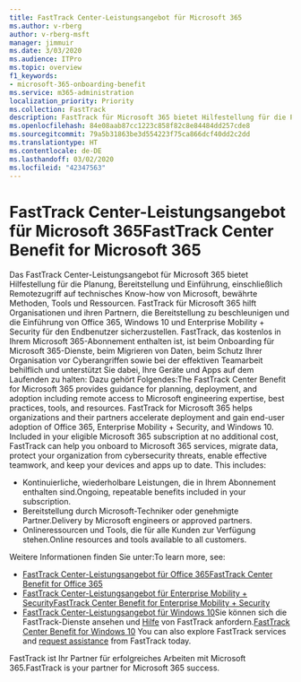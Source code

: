 ```yaml
---
title: FastTrack Center-Leistungsangebot für Microsoft 365
ms.author: v-rberg
author: v-rberg-msft
manager: jimmuir
ms.date: 3/03/2020
ms.audience: ITPro
ms.topic: overview
f1_keywords:
- microsoft-365-onboarding-benefit
ms.service: m365-administration
localization_priority: Priority
ms.collection: FastTrack
description: FastTrack für Microsoft 365 bietet Hilfestellung für die Planung, Bereitstellung und Einführung, einschließlich Remotezugriff auf technisches Know-how von Microsoft, bewährte Methoden, Tools und Ressourcen. FastTrack für Microsoft 365 hilft Organisationen und ihren Partnern, die Bereitstellung zu beschleunigen und die Einführung von Office 365, Windows 10 und Enterprise Mobility + Security für den Endbenutzer sicherzustellen.
ms.openlocfilehash: 84e08aab87cc1223c858f82c8e84484dd257cde8
ms.sourcegitcommit: 79a5b31863be3d554223f75ca866dcf40dd2c2dd
ms.translationtype: HT
ms.contentlocale: de-DE
ms.lasthandoff: 03/02/2020
ms.locfileid: "42347563"
---
```

# <a name="fasttrack-center-benefit-for-microsoft-365"></a><span data-ttu-id="c6edd-104">FastTrack Center-Leistungsangebot für Microsoft 365</span><span class="sxs-lookup"><span data-stu-id="c6edd-104">FastTrack Center Benefit for Microsoft 365</span></span>

<span data-ttu-id="c6edd-p102">Das FastTrack Center-Leistungsangebot für Microsoft 365 bietet Hilfestellung für die Planung, Bereitstellung und Einführung, einschließlich Remotezugriff auf technisches Know-how von Microsoft, bewährte Methoden, Tools und Ressourcen. FastTrack für Microsoft 365 hilft Organisationen und ihren Partnern, die Bereitstellung zu beschleunigen und die Einführung von Office 365, Windows 10 und Enterprise Mobility + Security für den Endbenutzer sicherzustellen. FastTrack, das kostenlos in Ihrem Microsoft 365-Abonnement enthalten ist, ist beim Onboarding für Microsoft 365-Dienste, beim Migrieren von Daten, beim Schutz Ihrer Organisation vor Cyberangriffen sowie bei der effektiven Teamarbeit behilflich und unterstützt Sie dabei, Ihre Geräte und Apps auf dem Laufenden zu halten: Dazu gehört Folgendes:</span><span class="sxs-lookup"><span data-stu-id="c6edd-p102">The FastTrack Center Benefit for Microsoft 365 provides guidance for planning, deployment, and adoption including remote access to Microsoft engineering expertise, best practices, tools, and resources. FastTrack for Microsoft 365 helps organizations and their partners accelerate deployment and gain end-user adoption of Office 365, Enterprise Mobility + Security, and Windows 10. Included in your eligible Microsoft 365 subscription at no additional cost, FastTrack can help you onboard to Microsoft 365 services, migrate data, protect your organization from cybersecurity threats, enable effective teamwork, and keep your devices and apps up to date. This includes:</span></span>

- <span data-ttu-id="c6edd-109">Kontinuierliche, wiederholbare Leistungen, die in Ihrem Abonnement enthalten sind.</span><span class="sxs-lookup"><span data-stu-id="c6edd-109">Ongoing, repeatable benefits included in your subscription.</span></span>
- <span data-ttu-id="c6edd-110">Bereitstellung durch Microsoft-Techniker oder genehmigte Partner.</span><span class="sxs-lookup"><span data-stu-id="c6edd-110">Delivery by Microsoft engineers or approved partners.</span></span>
- <span data-ttu-id="c6edd-111">Onlineressourcen und Tools, die für alle Kunden zur Verfügung stehen.</span><span class="sxs-lookup"><span data-stu-id="c6edd-111">Online resources and tools available to all customers.</span></span>
  
<span data-ttu-id="c6edd-112">Weitere Informationen finden Sie unter:</span><span class="sxs-lookup"><span data-stu-id="c6edd-112">To learn more, see:</span></span>

- [<span data-ttu-id="c6edd-113">FastTrack Center-Leistungsangebot für Office 365</span><span class="sxs-lookup"><span data-stu-id="c6edd-113">FastTrack Center Benefit for Office 365</span></span>](O365-fasttrack-benefit-for-office-365.md) 
- [<span data-ttu-id="c6edd-114">FastTrack Center-Leistungsangebot für Enterprise Mobility + Security</span><span class="sxs-lookup"><span data-stu-id="c6edd-114">FastTrack Center Benefit for Enterprise Mobility + Security</span></span>](EMS-fasttrack-benefit-for-EMS.md)
- <span data-ttu-id="c6edd-115">[FastTrack Center-Leistungsangebot für Windows 10](Win-10-fasttrack-benefit-for-Windows-10.md)Sie können sich die FastTrack-Dienste ansehen und [Hilfe](https://go.microsoft.com/fwlink/p/?LinkId=2003903) von FastTrack anfordern.</span><span class="sxs-lookup"><span data-stu-id="c6edd-115">[FastTrack Center Benefit for Windows 10](Win-10-fasttrack-benefit-for-Windows-10.md) You can also explore FastTrack services and [request assistance](https://go.microsoft.com/fwlink/p/?LinkId=2003903) from FastTrack today.</span></span>

<span data-ttu-id="c6edd-116">FastTrack ist Ihr Partner für erfolgreiches Arbeiten mit Microsoft 365.</span><span class="sxs-lookup"><span data-stu-id="c6edd-116">FastTrack is your partner for Microsoft 365 success.</span></span>
  
  

 